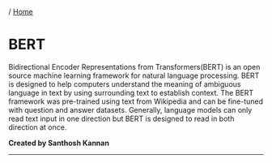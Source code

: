 / [Home](index.md)

# BERT

Bidirectional Encoder Representations from Transformers(BERT) is an open source machine learning framework for natural language processing. BERT is designed to help computers understand the meaning of ambiguous language in text by using surrounding text to establish context. The BERT framework was pre-trained using text from Wikipedia and can be fine-tuned with question and answer datasets. Generally, language models can only read text input in one direction but BERT is designed to read in both direction at once.

**Created by Santhosh Kannan**

---

<br>
